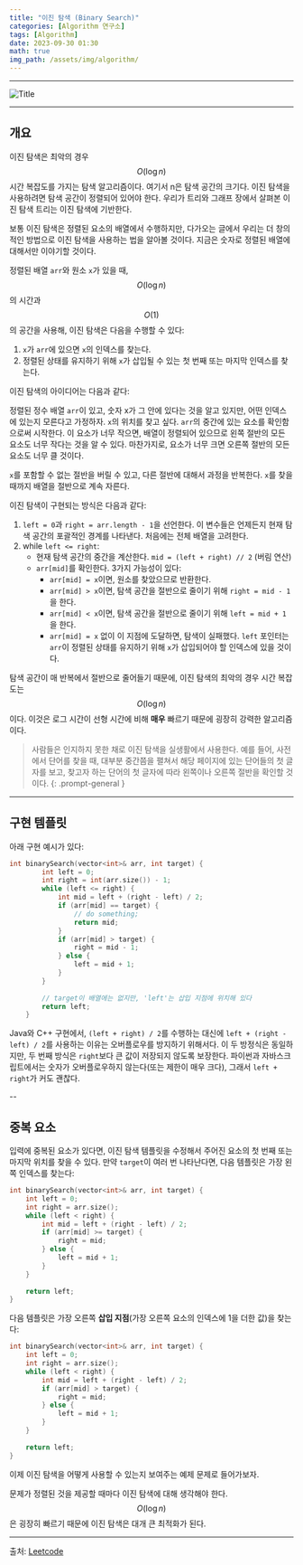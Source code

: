 ```yaml
---
title: "이진 탐색 (Binary Search)"
categories: [Algorithm 연구소]
tags: [Algorithm]
date: 2023-09-30 01:30
math: true
img_path: /assets/img/algorithm/
---
```


---

![Title](algorithm_title.png)

---

## **개요**

이진 탐색은 최악의 경우 $$O(\log{}n)$$ 시간 복잡도를 가지는 탐색 알고리즘이다. 여기서 n은 탐색 공간의 크기다. 이진 탐색을 사용하려면 탐색 공간이 정렬되어 있어야 한다. 우리가 트리와 그래프 장에서 살펴본 이진 탐색 트리는 이진 탐색에 기반한다.

보통 이진 탐색은 정렬된 요소의 배열에서 수행하지만, 다가오는 글에서 우리는 더 창의적인 방법으로 이진 탐색을 사용하는 법을 알아볼 것이다. 지금은 숫자로 정렬된 배열에 대해서만 이야기할 것이다.

정렬된 배열 `arr`와 원소 `x`가 있을 때, $$O(\log{}n)$$의 시간과 $$O(1)$$의 공간을 사용해, 이진 탐색은 다음을 수행할 수 있다:

1. `x`가 `arr`에 있으면 `x`의 인덱스를 찾는다.
2. 정렬된 상태를 유지하기 위해 `x`가 삽입될 수 있는 첫 번째 또는 마지막 인덱스를 찾는다.

이진 탐색의 아이디어는 다음과 같다:

정렬된 정수 배열 `arr`이 있고, 숫자 x가 그 안에 있다는 것을 알고 있지만, 어떤 인덱스에 있는지 모른다고 가정하자. `x`의 위치를 찾고 싶다. `arr`의 중간에 있는 요소를 확인함으로써 시작한다. 이 요소가 너무 작으면, 배열이 정렬되어 있으므로 왼쪽 절반의 모든 요소도 너무 작다는 것을 알 수 있다. 마찬가지로, 요소가 너무 크면 오른쪽 절반의 모든 요소도 너무 클 것이다.

`x`를 포함할 수 없는 절반을 버릴 수 있고, 다른 절반에 대해서 과정을 반복한다. `x`를 찾을 때까지 배열을 절반으로 계속 자른다.

이진 탐색이 구현되는 방식은 다음과 같다:

1. `left = 0`과 `right = arr.length - 1`을 선언한다. 이 변수들은 언제든지 현재 탐색 공간의 포괄적인 경계를 나타낸다. 처음에는 전체 배열을 고려한다.
2. while `left <= right`:
    - 현재 탐색 공간의 중간을 계산한다. `mid = (left + right) // 2` (버림 연산)
    - `arr[mid]`를 확인한다. 3가지 가능성이 있다:
        - `arr[mid] = x`이면, 원소를 찾았으므로 반환한다.
        - `arr[mid] > x`이면, 탐색 공간을 절반으로 줄이기 위해 `right = mid - 1`을 한다.
        - `arr[mid] < x`이면, 탐색 공간을 절반으로 줄이기 위해 `left = mid + 1`을 한다.
        - `arr[mid] = x` 없이 이 지점에 도달하면, 탐색이 실패했다. `left` 포인터는 `arr`이 정렬된 상태를 유지하기 위해 `x`가 삽입되어야 할 인덱스에 있을 것이다.

탐색 공간이 매 반복에서 절반으로 줄어들기 때문에, 이진 탐색의 최악의 경우 시간 복잡도는 $$O(\log{}n)$$이다. 이것은 로그 시간이 선형 시간에 비해 **매우** 빠르기 때문에 굉장히 강력한 알고리즘이다.

> 사람들은 인지하지 못한 채로 이진 탐색을 실생활에서 사용한다. 예를 들어, 사전에서 단어를 찾을 때, 대부분 중간쯤을 펼쳐서 해당 페이지에 있는 단어들의 첫 글자를 보고, 찾고자 하는 단어의 첫 글자에 따라 왼쪽이나 오른쪽 절반을 확인할 것이다.
{: .prompt-general }

---

## **구현 템플릿**

아래 구현 예시가 있다:

```cpp
int binarySearch(vector<int>& arr, int target) {
        int left = 0;
        int right = int(arr.size()) - 1;
        while (left <= right) {
            int mid = left + (right - left) / 2;
            if (arr[mid] == target) {
                // do something;
                return mid;
            }
            if (arr[mid] > target) {
                right = mid - 1;
            } else {
                left = mid + 1;
            }
        }
        
        // target이 배열에는 없지만, 'left'는 삽입 지점에 위치해 있다
        return left;
    }
```

Java와 C++ 구현에서, `(left + right) / 2`를 수행하는 대신에 `left + (right - left) / 2`를 사용하는 이유는 오버플로우를 방지하기 위해서다. 이 두 방정식은 동일하지만, 두 번째 방식은 `right`보다 큰 값이 저장되지 않도록 보장한다. 파이썬과 자바스크립트에서는 숫자가 오버플로우하지 않는다(또는 제한이 매우 크다), 그래서 `left + right`가 커도 괜찮다.

--

## **중복 요소**

입력에 중복된 요소가 있다면, 이진 탐색 템플릿을 수정해서 주어진 요소의 첫 번째 또는 마지막 위치를 찾을 수 있다. 만약 `target`이 여러 번 나타난다면, 다음 템플릿은 가장 왼쪽 인덱스를 찾는다:

```cpp
int binarySearch(vector<int>& arr, int target) {
    int left = 0;
    int right = arr.size();
    while (left < right) {
        int mid = left + (right - left) / 2;
        if (arr[mid] >= target) {
            right = mid;
        } else {
            left = mid + 1;
        }
    }
    
    return left;
}
```

다음 템플릿은 가장 오른쪽 **삽입 지점**(가장 오른쪽 요소의 인덱스에 1을 더한 값)을 찾는다:

```cpp
int binarySearch(vector<int>& arr, int target) {
    int left = 0;
    int right = arr.size();
    while (left < right) {
        int mid = left + (right - left) / 2;
        if (arr[mid] > target) {
            right = mid;
        } else {
            left = mid + 1;
        }
    }
    
    return left;
}
```

이제 이진 탐색을 어떻게 사용할 수 있는지 보여주는 예제 문제로 들어가보자.

문제가 정렬된 것을 제공할 때마다 이진 탐색에 대해 생각해야 한다. $$O(\log{}n)$$은 굉장히 빠르기 때문에 이진 탐색은 대개 큰 최적화가 된다.

---

출처: [Leetcode](https://leetcode.com/explore/interview/card/leetcodes-interview-crash-course-data-structures-and-algorithms/710/binary-search/4696/)

<!--

{: .prompt-general }

-->